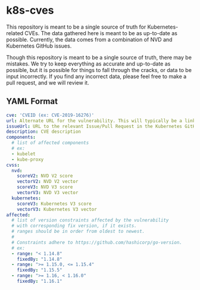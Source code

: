 # k8s-cves

This repository is meant to be a single source of truth for
Kubernetes-related CVEs. The data gathered here is meant to be as up-to-date
as possible. Currently, the data comes from a combination of NVD and Kubernetes GitHub issues.

Though this repository is meant to be a single source of truth,
there may be mistakes. We try to keep everything as accurate and up-to-date
as possible, but it is possible for things to fall through the cracks,
or data to be input incorrectly. If you find any incorrect data, please feel free
to make a pull request, and we will review it.

## YAML Format

```yaml
cve: 'CVEID (ex: CVE-2019-16276)'
url: Alternate URL for the vulnerability. This will typically be a link to NVD.
issueUrl: URL to the relevant Issue/Pull Request in the Kubernetes GitHub repository
description: CVE description
components:
  # list of affected components
  # ex:
  - kubelet
  - kube-proxy
cvss:
  nvd:
    scoreV2: NVD V2 score
    vectorV2: NVD V2 vector
    scoreV3: NVD V3 score
    vectorV3: NVD V3 vector
  kubernetes:
    scoreV3: Kubernetes V3 score
    vectorV3: Kubernetes V3 vector
affected:
  # list of version constraints affected by the vulnerability
  # with corresponding fix version, if it exists.
  # ranges should be in order from oldest to newest.
  #
  # Constraints adhere to https://github.com/hashicorp/go-version.
  # ex:
  - range: "< 1.14.8"
    fixedBy: "1.14.8"
  - range: ">= 1.15.0, <= 1.15.4"
    fixedBy: "1.15.5"
  - range: ">= 1.16, < 1.16.0"
    fixedBy: "1.16.1"
```
